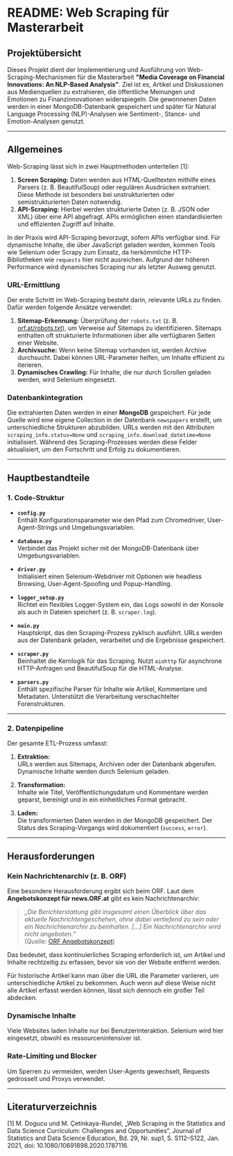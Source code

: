 # README: Web Scraping für Masterarbeit

## Projektübersicht

Dieses Projekt dient der Implementierung und Ausführung von Web-Scraping-Mechanismen für die Masterarbeit **"Media Coverage on Financial Innovations: An NLP-Based Analysis"**. Ziel ist es, Artikel und Diskussionen aus Medienquellen zu extrahieren, die öffentliche Meinungen und Emotionen zu Finanzinnovationen widerspiegeln. Die gewonnenen Daten werden in einer MongoDB-Datenbank gespeichert und später für Natural Language Processing (NLP)-Analysen wie Sentiment-, Stance- und Emotion-Analysen genutzt.

---

## Allgemeines

Web-Scraping lässt sich in zwei Hauptmethoden unterteilen [1]:

1. **Screen Scraping:** Daten werden aus HTML-Quelltexten mithilfe eines Parsers (z. B. BeautifulSoup) oder regulären Ausdrücken extrahiert. Diese Methode ist besonders bei unstrukturierten oder semistrukturierten Daten notwendig.
2. **API-Scraping:** Hierbei werden strukturierte Daten (z. B. JSON oder XML) über eine API abgefragt. APIs ermöglichen einen standardisierten und effizienten Zugriff auf Inhalte.

In der Praxis wird API-Scraping bevorzugt, sofern APIs verfügbar sind. Für dynamische Inhalte, die über JavaScript geladen werden, kommen Tools wie Selenium oder Scrapy zum Einsatz, da herkömmliche HTTP-Bibliotheken wie `requests` hier nicht ausreichen. Aufgrund der höheren Performance wird dynamisches Scraping nur als letzter Ausweg genutzt.

### URL-Ermittlung

Der erste Schritt im Web-Scraping besteht darin, relevante URLs zu finden. Dafür werden folgende Ansätze verwendet:

1. **Sitemap-Erkennung:** Überprüfung der `robots.txt` (z. B. [orf.at/robots.txt](https://orf.at/robots.txt)), um Verweise auf Sitemaps zu identifizieren. Sitemaps enthalten oft strukturierte Informationen über alle verfügbaren Seiten einer Website.
2. **Archivsuche:** Wenn keine Sitemap vorhanden ist, werden Archive durchsucht. Dabei können URL-Parameter helfen, um Inhalte effizient zu iterieren.
3. **Dynamisches Crawling:** Für Inhalte, die nur durch Scrollen geladen werden, wird Selenium eingesetzt.

### Datenbankintegration

Die extrahierten Daten werden in einer **MongoDB** gespeichert. Für jede Quelle wird eine eigene Collection in der Datenbank `newspapers` erstellt, um unterschiedliche Strukturen abzubilden. URLs werden mit den Attributen `scraping_info.status=None` und `scraping_info.download_datetime=None` initialisiert. Während des Scraping-Prozesses werden diese Felder aktualisiert, um den Fortschritt und Erfolg zu dokumentieren.

---

## Hauptbestandteile

### 1. **Code-Struktur**

- **`config.py`**  
  Enthält Konfigurationsparameter wie den Pfad zum Chromedriver, User-Agent-Strings und Umgebungsvariablen.

- **`database.py`**  
  Verbindet das Projekt sicher mit der MongoDB-Datenbank über Umgebungsvariablen.

- **`driver.py`**  
  Initialisiert einen Selenium-Webdriver mit Optionen wie headless Browsing, User-Agent-Spoofing und Popup-Handling.

- **`logger_setup.py`**  
  Richtet ein flexibles Logger-System ein, das Logs sowohl in der Konsole als auch in Dateien speichert (z. B. `scraper.log`).

- **`main.py`**  
  Hauptskript, das den Scraping-Prozess zyklisch ausführt. URLs werden aus der Datenbank geladen, verarbeitet und die Ergebnisse gespeichert.

- **`scraper.py`**  
  Beinhaltet die Kernlogik für das Scraping. Nutzt `aiohttp` für asynchrone HTTP-Anfragen und BeautifulSoup für die HTML-Analyse.

- **`parsers.py`**  
  Enthält spezifische Parser für Inhalte wie Artikel, Kommentare und Metadaten. Unterstützt die Verarbeitung verschachtelter Forenstrukturen.

---

### 2. **Datenpipeline**

Der gesamte ETL-Prozess umfasst:

1. **Extraktion:**  
   URLs werden aus Sitemaps, Archiven oder der Datenbank abgerufen. Dynamische Inhalte werden durch Selenium geladen.
   
2. **Transformation:**  
   Inhalte wie Titel, Veröffentlichungsdatum und Kommentare werden geparst, bereinigt und in ein einheitliches Format gebracht.

3. **Laden:**  
   Die transformierten Daten werden in der MongoDB gespeichert. Der Status des Scraping-Vorgangs wird dokumentiert (`success`, `error`).

---

## Herausforderungen

### Kein Nachrichtenarchiv (z. B. ORF)

Eine besondere Herausforderung ergibt sich beim ORF. Laut dem **Angebotskonzept für news.ORF.at** gibt es kein Nachrichtenarchiv:

> *„Die Berichterstattung gibt insgesamt einen Überblick über das aktuelle Nachrichtengeschehen, ohne dabei vertiefend zu sein oder ein Nachrichtenarchiv zu beinhalten. \[...\] Ein Nachrichtenarchiv wird nicht angeboten.“*  
> (Quelle: [ORF Angebotskonzept](https://zukunft.orf.at/rte/upload/2023/veroeffentlichungen/veroeffentlichungen_010124/angebotskonzept_news_vom_15-10-2023.pdf))

Das bedeutet, dass kontinuierliches Scraping erforderlich ist, um Artikel und Inhalte rechtzeitig zu erfassen, bevor sie von der Website entfernt werden.

Für historische Artikel kann man über die URL die Parameter variieren, um unterschiedliche Artikel zu bekommen. Auch wenn auf diese Weise nicht alle Artikel erfasst werden können, lässt sich dennoch ein großer Teil abdecken.

### Dynamische Inhalte

Viele Websites laden Inhalte nur bei Benutzerinteraktion. Selenium wird hier eingesetzt, obwohl es ressourcenintensiver ist.

### Rate-Limiting und Blocker

Um Sperren zu vermeiden, werden User-Agents gewechselt, Requests gedrosselt und Proxys verwendet.

---

## Literaturverzeichnis
[1] M. Dogucu und M. Çetinkaya-Rundel, „Web Scraping in the Statistics and Data Science Curriculum: Challenges and Opportunities“, Journal of Statistics and Data Science Education, Bd. 29, Nr. sup1, S. S112–S122, Jan. 2021, doi: 10.1080/10691898.2020.1787116.
